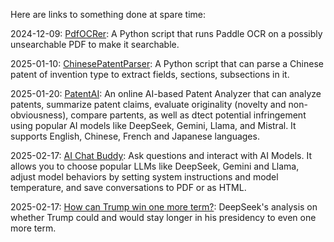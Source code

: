Here are links to something done at spare time:

2024-12-09: [PdfOCRer](https://github.com/msmarkgu/PdfOCRer): A Python script that runs Paddle OCR on a possibly unsearchable PDF to make it searchable. 

2025-01-10: [ChinesePatentParser](https://github.com/msmarkgu/ChinesePatentParser): A Python script that can parse a Chinese patent of invention type to extract fields, sections, subsections in it. 

2025-01-20: <a href="https://gemlight.42web.io/PatentAI/patent_analysis.php" target="_blank">PatentAI</a>: An online AI-based Patent Analyzer that can analyze patents, summarize patent claims, evaluate originality (novelty and non-obviousness), compare partents, as well as dtect potential infringement using popular AI models like DeepSeek, Gemini, Llama, and Mistral. It supports English, Chinese, French and Japanese languages. 

2025-02-17: <a href="https://gemlight.42web.io/AIBuddy/ask_ai.php" target="_blank">AI Chat Buddy</a>: Ask questions and interact with AI Models. It allows you to choose popular LLMs like DeepSeek, Gemini and Llama, adjust model behaviors by setting system instructions and model temperature, and save conversations to PDF or as HTML.

2025-02-17: <a href="./Chat-with-DeepSeek-Trump-one-more-term.html" target="_blank">How can Trump win one more term?</a>: DeepSeek's analysis on whether Trump could and would stay longer in his presidency to even one more term.
